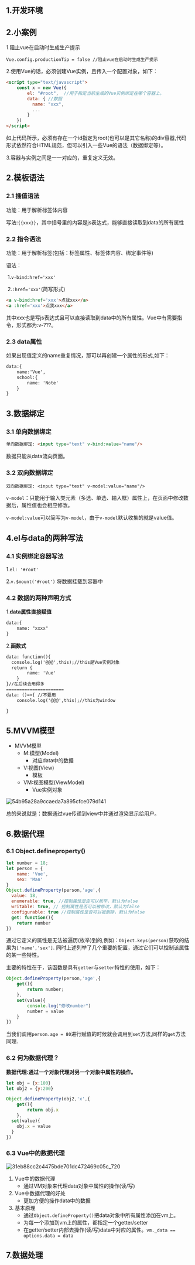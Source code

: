 ## 1.开发环境



## 2.小案例

1.阻止vue在启动时生成生产提示

```vue
Vue.config.productionTip = false //阻止vue在启动时生成生产提示
```

2.使用Vue的话，必须创建Vue实例，且传入一个配置对象，如下：

```html
<script type="text/javascript">
  	const x = new Vue({
      	el: "#root",  //用于指定当前生成的Vue实例绑定在哪个容器上。
        data: { //数据
          name: "xxx",
          ...
        }
    })
</script>
```

如上代码所示，必须有存在一个id指定为root(也可以是其它名称)的div容器,代码形式依然符合HTML规范，但可以引入一些Vue的语法（数据绑定等）。

3.容器与实例之间是一一对应的，重复定义无效。

## 2.模板语法

### 2.1 插值语法

功能：用于解析标签体内容

写法:`{{xxx}}`，其中括号里的内容是js表达式，能够直接读取到data的所有属性

### 2.2 指令语法

功能：用于解析标签(包括：标签属性、标签体内容、绑定事件等)

语法：

​    1.`v-bind:href='xxx'`

​    2.`:href='xxx'`(简写形式)

```html
<a v-bind:href='xxx'>点我xxx</a>
<a :href='xxx'>点我xxx</a>
```

其中xxx也是写js表达式且可以直接读取到data中的所有属性。Vue中有需要指令，形式都为:v-???。

### 2.3 data属性

如果出现值定义的name重复情况，那可以再创建一个属性的形式,如下：

```html
data:{
	name:'Vue',
	school:{
		name: 'Note'
	}
}
```

## 3.数据绑定

### 3.1 单向数据绑定

```html
单向数据绑定: <input type="text" v-bind:value="name"/>
```

数据只能从data流向页面。

### 3.2 双向数据绑定

```
双向数据绑定: <input type="text" v-model:value="name"/>
```

`v-model`：只能用于输入类元素（多选、单选、输入框）属性上，在页面中修改数据后，属性值也会相应修改。

`v-model:value`可以简写为`v-model`，由于`v-model`默认收集的就是value值。

## 4.el与data的两种写法

### 4.1 实例绑定容器写法

1.`el: '#root'`

2.`v.$mount('#root')` 将数据挂载到容器中

### 4.2 数据的两种声明方式

1.**data属性直接赋值**

```html
data:{
	name: "xxxx"
}
```

2.**函数式**

```html
data: function(){
  console.log('@@@',this);//this是Vue实例对象
  return {
        name: 'Vue'
    }
}//在后续会用得多
======================
data: ()=>{ //不要用
	console.log('@@@',this);//this为window

}
```

## 5.MVVM模型

- MVVM模型
  - M:模型(Model)
    - 对应data中的数据
  - V:视图(View)
    - 模板
  - VM:视图模型(ViewModel)
    - Vue实例对象

![54b95a28a9ccaeda7a895cfce079d141](img/54b95a28a9ccaeda7a895cfce079d141.png)

总的来说就是：数据通过vue传递到view中并通过渲染显示给用户。

## 6.数据代理

### 6.1 Object.defineproperty()

```js
let number = 18;
let person = {
	name: 'Vue',
	sex: 'Man'
}
Object.defineProperty(person,'age',{
  value: 18,
  enumerable: true, //控制属性是否可以枚举，默认为false
  writable: true, // 控制属性是否可以被修改，默认为false
  configurable: true //控制属性是否可以被删除，默认为false
  get: function(){
  	return number
})
```

通过它定义的属性是无法被遍历(枚举)到的,例如：`Object.keys(person)`获取的结果为`['name','sex']`. 同时上述列举了几个重要的配置，通过它们可以控制该属性的某一些特性。

主要的特性在于，该函数是具有`getter`与`setter`特性的使用，如下：

```js
Object.defineProperty(person,'age',{
    get(){
        return number;
    },
    set(value){
        console.log("修改number")
        number = value
    }
})
```

当我们调用`person.age = 80`进行赋值的时候就会调用到`set`方法,同样的`get`方法同理.

### 6.2 何为数据代理？

**数据代理:通过一个对象代理对另一个对象中属性的操作。**

```js
let obj = {x:100}
let obj2 = {y:200}

Object.defineProperty(obj2,'x',{
	get(){
		return obj.x
	},
  set(value){
    obj.x = value
  }
})
```

### 6.3 Vue中的数据代理

![31eb88cc2c4475bde701dc472469c05c_720](img/31eb88cc2c4475bde701dc472469c05c_720.png)

1. Vue中的数据代理
   - 通过VM对象来代理data对象中属性的操作(读/写)
2. Vue中数据代理的好处
   - 更加方便的操作data中的数据
3. 基本原理
   - 通过`Object.defineProperty()`把data对象中所有属性添加在vm上。
   - 为每一个添加到vm上的属性，都指定一个getter/setter
   - 在getter/setter内部去操作(读/写)data中对应的属性。`vm._data == options.data = data`

## 7.数据处理























